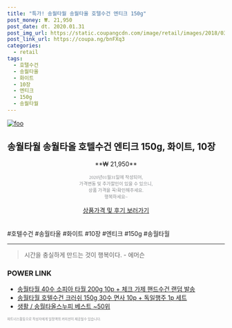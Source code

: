 ```yaml
--- 
title: "특가! 송월타월 송월타올 호텔수건 엔티크 150g" 
post_money: ₩. 21,950 
post_date: dt. 2020.01.31 
post_img_url: https://static.coupangcdn.com/image/retail/images/2018/03/22/10/9/30854b3e-8ad8-42d7-b77d-f37868bf4649.jpg 
post_link_url: https://coupa.ng/bnFXq3 
categories: 
  - retail 
tags: 
  - 호텔수건 
  - 송월타올 
  - 화이트 
  - 10장 
  - 엔티크 
  - 150g 
  - 송월타월 
--- 
```

[![foo](https://static.coupangcdn.com/image/retail/images/2018/03/22/10/9/30854b3e-8ad8-42d7-b77d-f37868bf4649.jpg)](https://coupa.ng/bnFXq3) 

## 송월타월 송월타올 호텔수건 엔티크 150g, 화이트, 10장 
<p style="text-align: center;">**₩ 21,950**</p> 
<p style="text-align: center;"><span style="color: #898c8f; font-family: Georgia,Times,serif; font-size: 0.75em;">2020년01월31일에 작성되어, <br>가격변동 및 추가할인이 있을 수 있으니,<br> 상품 가격을 꼭!확인해주세요.<br>행복하세요~</span> 
</p>	 
<div markdown="0" style="text-align: center;"><a href="https://coupa.ng/bnFXq3" class="btn btn--success">상품가격 및 후기 보러가기</a></div> 
<br><br> 
  #호텔수건 #송월타올 #화이트 #10장 #엔티크 #150g #송월타월 
<hr> 

> 시간을 충실하게 만드는 것이 행복이다. - 에머슨 


### POWER LINK

* <a href="https://blog.naver.com/santokki14/221787054066" target="_blank">송월타월 40수 소피아 타월 200g 10p + 체크 가제 핸드수건 랜덤 발송</a>
* <a href="https://blog.naver.com/fasyy4321/221786946426" target="_blank">송월타월 호텔수건 크러쉬 150g 30수 면사 10p + 독일행주 1p 세트</a>
* <a href="https://blog.naver.com/santokki14/221782419772" target="_blank">생활 / 송월타올스누피 베스트 ~50위</a>

<span style="color: #898c8f; font-family: Georgia,Times,serif; font-size: 0.55em;">파트너스활동으로 작성자에게 일정액의 커미션이 제공될수 있습니다.</span> 
